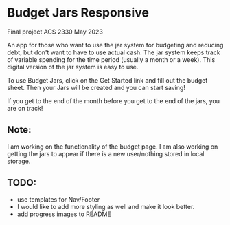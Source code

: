 # Budget Jars Responsive

Final project ACS 2330 May 2023

An app for those who want to use the jar system for budgeting and reducing debt, but don't want to have to use actual cash.  The jar system keeps track of variable spending for the time period (usually a month or a week).  This digital version of the jar system is easy to use.

To use Budget Jars, click on the Get Started link and fill out the budget sheet.  Then your Jars will be created and you can start saving!

If you get to the end of the month before you get to the end of the jars, you are on track!

## Note:

I am working on the functionality of the budget page.
I am also working on getting the jars to appear if there is a new user/nothing stored in local storage.
## TODO:
- use templates for Nav/Footer
- I would like to add more styling as well and make it look better.
- add progress images to README
 